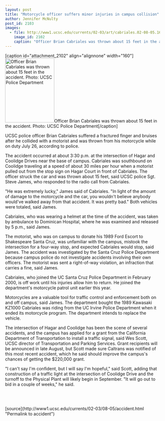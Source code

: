 ```yaml
---
layout: post
title: "Motorcycle officer suffers minor injuries in campus collision"
author: Jennifer McNulty
post_id: 2103
images:
  - file: http://www1.ucsc.edu/currents/02-03/art/cabriales.02-08-05.160.jpg
    image_id: 2102
    caption: "Officer Brian Cabriales was thrown about 15 feet in the accident. Photo: UCSC Police Department"
---
```


[caption id="attachment_2102" align="alignnone" width="160"]<a href="http://localhost/mysite/wp-content/uploads/2002/08/cabriales.02-08-05.160.jpg"><img class="size-full wp-image-2102" src="http://localhost/mysite/wp-content/uploads/2002/08/cabriales.02-08-05.160.jpg" alt="Officer Brian Cabriales was thrown about 15 feet in the accident. Photo: UCSC Police Department" width="160" height="209" /></a>Officer Brian Cabriales was thrown about 15 feet in the accident. Photo: UCSC Police Department[/caption]
<p>
  UCSC police officer Brian Cabriales suffered a fractured finger and bruises after he collided with a motorist and was thrown from his motorcycle while on duty July 26, according to police.
</p>
<p>
  The accident occurred at about 3:30 p.m. at the intersection of Hagar and Coolidge Drives near the base of campus. Cabriales was southbound on Coolidge traveling at a speed of about 30 miles per hour when a motorist pulled out from the stop sign on Hagar Court in front of Cabriales. The officer struck the car and was thrown about 15 feet, said UCSC police Sgt. Steve James, who responded to the radio call from Cabriales.<br>
</p>
<p>
  "He was extremely lucky," James said of Cabriales. "In light of the amount of damage to the motorcycle and the car, you wouldn't believe anybody would've walked away from that accident. It was pretty bad." Both vehicles were totaled, said James.<br>
</p>
<p>
  Cabriales, who was wearing a helmet at the time of the accident, was taken by ambulance to Dominican Hospital, where he was examined and released by 5 p.m., said James.<br>
</p>
<p>
  The motorist, who was on campus to donate his 1989 Ford Escort to Shakespeare Santa Cruz, was unfamiliar with the campus, mistook the intersection for a four-way stop, and expected Cabriales would stop, said James. The accident was investigated by the Santa Cruz Police Department because campus police do not investigate accidents involving their own officers. The motorist was sent a right-of-way violation, an infraction that carries a fine, said James.
</p>
<p>
  Cabriales, who joined the UC Santa Cruz Police Department in February 2000, is off work until his injuries allow him to return. He joined the department's motorcycle patrol unit earlier this year.<br>
</p>
<p>
  Motorcycles are a valuable tool for traffic control and enforcement both on and off campus, said James. The department bought the 1989 Kawasaki KZ1000 Cabriales was riding from the UC Irvine Police Department when it ended its motorcycle program. The department intends to replace the vehicle.
</p>
<p>
  The intersection of Hagar and Coolidge has been the scene of several accidents, and the campus has applied for a grant from the California Department of Transportation to install a traffic signal, said Wes Scott, UCSC director of Transportation and Parking Services. Grant recipients will be announced in late August, but Scott made sure Caltrans was notified of this most recent accident, which he said should improve the campus's chances of getting the $220,000 grant.<br>
</p>
<p>
  "I can't say I'm confident, but I will say I'm hopeful," said Scott, adding that construction of a traffic light at the intersection of Coolidge Drive and the turnoff to the Physical Plant will likely begin in September. "It will go out to bid in a couple of weeks," he said.<br>
</p>
<p>
  <br>
  <br>

</p>
<p>

</p>
[source](http://www1.ucsc.edu/currents/02-03/08-05/accident.html "Permalink to accident")

